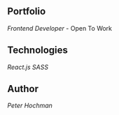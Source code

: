 ## Portfolio

_Frontend Developer_ - Open To Work

## Technologies

_React.js_
_SASS_

## Author

_Peter Hochman_
